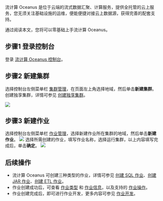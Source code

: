 流计算 Oceanus 是位于云端的流式数据汇聚、计算服务，提供全托管的云上服务，您无须关注基础设施的运维，便能便捷对接云上数据源，获得完善的配套支持。

通过阅读本文，您将可以零基础上手流计算 Oceanus。

## 步骤1 登录控制台
登录  [流计算 Oceanus 控制台](https://console.cloud.tencent.com/oceanus/job)。

## 步骤2 新建集群
选择控制台左侧菜单栏 [集群管理](https://console.cloud.tencent.com/oceanus/cluster)，在页面左上角选择地域，然后单击**新建集群**。创建独享集群，详情可参见 [创建独享集群](https://cloud.tencent.com/document/product/849/48298)。

![](https://main.qcloudimg.com/raw/0493739a576ba824d1c6cc55daf0d545.png)

## 步骤3 新建作业
选择控制台左侧菜单栏 [作业管理](https://console.cloud.tencent.com/oceanus/job)，选择新建作业所在集群的地域，然后单击**新建作业**。
![](https://main.qcloudimg.com/raw/1504e3d7bb82505c5695b66ac369ff78.png)
选择所需创建的作业，填写作业名称，选择运行集群，以上内容填写完成后，单击**确定**。
![](https://main.qcloudimg.com/raw/fcc060f6a932f1ca40c0ba3127df0c50.png)

## 后续操作
- 流计算 Oceanus 可创建三种类型的作业，详情可参见 [创建 SQL 作业](https://cloud.tencent.com/document/product/849/48301)、[创建 JAR  作业](https://cloud.tencent.com/document/product/849/48300)、[创建 ETL  作业](https://cloud.tencent.com/document/product/849/57853)。
- 作业创建成功后，可查看 [作业类型](https://cloud.tencent.com/document/product/849/59421) 和 [作业信息](https://cloud.tencent.com/document/product/849/48286)，以及支持的 [作业操作](https://cloud.tencent.com/document/product/849/48289)。
- 作业创建完成后，即可进行作业开发，更多内容可参见 [作业开发](https://cloud.tencent.com/document/product/849/59419)。


